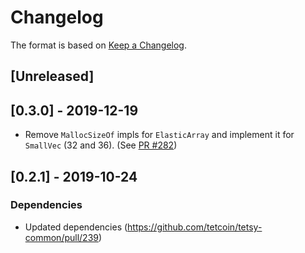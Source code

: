 # Changelog

The format is based on [Keep a Changelog].

[Keep a Changelog]: http://keepachangelog.com/en/1.0.0/

## [Unreleased]

## [0.3.0] - 2019-12-19
- Remove `MallocSizeOf` impls for `ElasticArray` and implement it for `SmallVec` (32 and 36). (See [PR #282](https://github.com/tetcoin/tetsy-common/pull/282/files))

## [0.2.1] - 2019-10-24
### Dependencies
- Updated dependencies (https://github.com/tetcoin/tetsy-common/pull/239)
